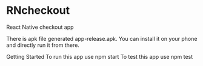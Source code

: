 # RNcheckout
React Native checkout app

There is apk file generated app-release.apk. You can install it on your phone and directly run it from there.

Getting Started
To run this app use npm start
To test this app use npm test
